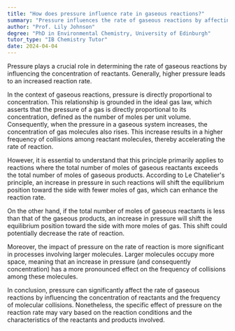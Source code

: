```yaml
---
title: "How does pressure influence rate in gaseous reactions?"
summary: "Pressure influences the rate of gaseous reactions by affecting the concentration of the reactants, with higher pressure generally increasing the reaction rate."
author: "Prof. Lily Johnson"
degree: "PhD in Environmental Chemistry, University of Edinburgh"
tutor_type: "IB Chemistry Tutor"
date: 2024-04-04
---
```


Pressure plays a crucial role in determining the rate of gaseous reactions by influencing the concentration of reactants. Generally, higher pressure leads to an increased reaction rate.

In the context of gaseous reactions, pressure is directly proportional to concentration. This relationship is grounded in the ideal gas law, which asserts that the pressure of a gas is directly proportional to its concentration, defined as the number of moles per unit volume. Consequently, when the pressure in a gaseous system increases, the concentration of gas molecules also rises. This increase results in a higher frequency of collisions among reactant molecules, thereby accelerating the rate of reaction.

However, it is essential to understand that this principle primarily applies to reactions where the total number of moles of gaseous reactants exceeds the total number of moles of gaseous products. According to Le Chatelier's principle, an increase in pressure in such reactions will shift the equilibrium position toward the side with fewer moles of gas, which can enhance the reaction rate.

On the other hand, if the total number of moles of gaseous reactants is less than that of the gaseous products, an increase in pressure will shift the equilibrium position toward the side with more moles of gas. This shift could potentially decrease the rate of reaction.

Moreover, the impact of pressure on the rate of reaction is more significant in processes involving larger molecules. Larger molecules occupy more space, meaning that an increase in pressure (and consequently concentration) has a more pronounced effect on the frequency of collisions among these molecules.

In conclusion, pressure can significantly affect the rate of gaseous reactions by influencing the concentration of reactants and the frequency of molecular collisions. Nonetheless, the specific effect of pressure on the reaction rate may vary based on the reaction conditions and the characteristics of the reactants and products involved.
    